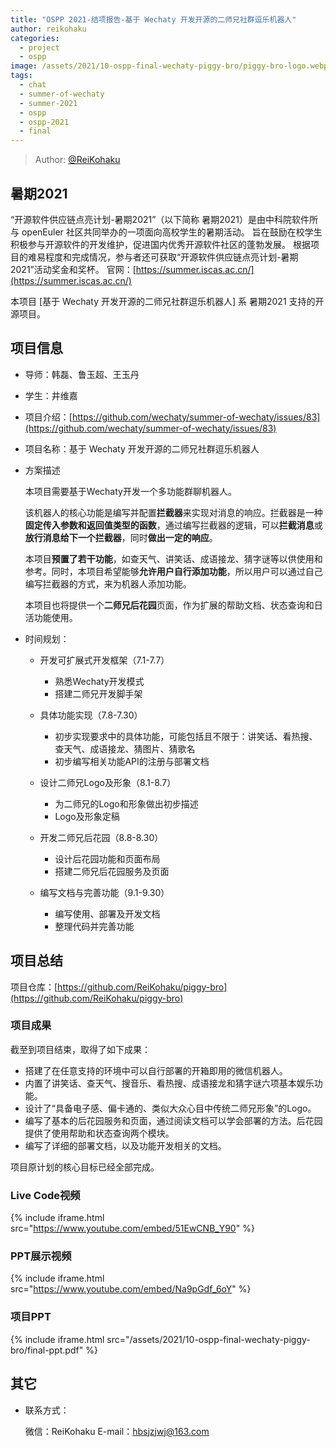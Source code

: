 ```yaml
---
title: "OSPP 2021-结项报告-基于 Wechaty 开发开源的二师兄社群逗乐机器人"
author: reikohaku
categories:
  - project
  - ospp
image: /assets/2021/10-ospp-final-wechaty-piggy-bro/piggy-bro-logo.webp
tags:
  - chat
  - summer-of-wechaty
  - summer-2021
  - ospp
  - ospp-2021
  - final
---
```


> Author: [@ReiKohaku](https://github.com/ReiKohaku)

## 暑期2021

“开源软件供应链点亮计划-暑期2021”（以下简称 暑期2021）是由中科院软件所与 openEuler 社区共同举办的一项面向高校学生的暑期活动。
旨在鼓励在校学生积极参与开源软件的开发维护，促进国内优秀开源软件社区的蓬勃发展。
根据项目的难易程度和完成情况，参与者还可获取“开源软件供应链点亮计划-暑期2021”活动奖金和奖杯。
官网：[https://summer.iscas.ac.cn/](https://summer.iscas.ac.cn/)

本项目 [基于 Wechaty 开发开源的二师兄社群逗乐机器人] 系 暑期2021 支持的开源项目。

## 项目信息

* 导师：韩磊、鲁玉超、王玉丹
* 学生：井维嘉
* 项目介绍：[https://github.com/wechaty/summer-of-wechaty/issues/83](https://github.com/wechaty/summer-of-wechaty/issues/83)

* 项目名称：基于 Wechaty 开发开源的二师兄社群逗乐机器人

* 方案描述

  本项目需要基于Wechaty开发一个多功能群聊机器人。

  该机器人的核心功能是编写并配置**拦截器**来实现对消息的响应。拦截器是一种**固定传入参数和返回值类型的函数**，通过编写拦截器的逻辑，可以**拦截消息**或**放行消息给下一个拦截器**，同时**做出一定的响应**。

  本项目**预置了若干功能**，如查天气、讲笑话、成语接龙、猜字谜等以供使用和参考。同时，本项目希望能够**允许用户自行添加功能**，所以用户可以通过自己编写拦截器的方式，来为机器人添加功能。

  本项目也将提供一个**二师兄后花园**页面，作为扩展的帮助文档、状态查询和日活功能使用。

* 时间规划：

  * 开发可扩展式开发框架（7.1-7.7）
    * 熟悉Wechaty开发模式
    * 搭建二师兄开发脚手架
  * 具体功能实现（7.8-7.30）
    * 初步实现要求中的具体功能，可能包括且不限于：讲笑话、看热搜、查天气、成语接龙、猜图片、猜歌名
    * 初步编写相关功能API的注册与部署文档

  * 设计二师兄Logo及形象（8.1-8.7）
    * 为二师兄的Logo和形象做出初步描述
    * Logo及形象定稿
  * 开发二师兄后花园（8.8-8.30）
    * 设计后花园功能和页面布局
    * 搭建二师兄后花园服务及页面

  * 编写文档与完善功能（9.1-9.30）
    * 编写使用、部署及开发文档
    * 整理代码并完善功能

## 项目总结

项目仓库：[https://github.com/ReiKohaku/piggy-bro](https://github.com/ReiKohaku/piggy-bro)

### 项目成果

截至到项目结束，取得了如下成果：

* 搭建了在任意支持的环境中可以自行部署的开箱即用的微信机器人。
* 内置了讲笑话、查天气、搜音乐、看热搜、成语接龙和猜字谜六项基本娱乐功能。
* 设计了“具备电子感、偏卡通的、类似大众心目中传统二师兄形象”的Logo。
* 编写了基本的后花园服务和页面，通过阅读文档可以学会部署的方法。后花园提供了使用帮助和状态查询两个模块。
* 编写了详细的部署文档，以及功能开发相关的文档。

项目原计划的核心目标已经全部完成。

### Live Code视频

{% include iframe.html src="https://www.youtube.com/embed/51EwCNB_Y90" %}

### PPT展示视频

{% include iframe.html src="https://www.youtube.com/embed/Na9pGdf_6oY" %}

### 项目PPT

{% include iframe.html src="/assets/2021/10-ospp-final-wechaty-piggy-bro/final-ppt.pdf" %}

## 其它

* 联系方式：

  微信：ReiKohaku
  E-mail：hbsjzjwj@163.com
